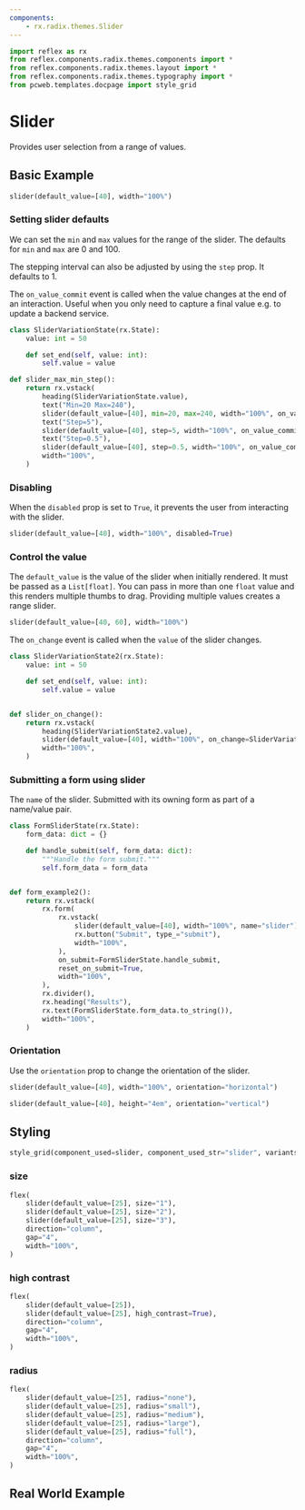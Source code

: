 ```yaml
---
components:
    - rx.radix.themes.Slider
---
```



```python exec
import reflex as rx
from reflex.components.radix.themes.components import *
from reflex.components.radix.themes.layout import *
from reflex.components.radix.themes.typography import *
from pcweb.templates.docpage import style_grid
```


# Slider

Provides user selection from a range of values.

## Basic Example

```python demo
slider(default_value=[40], width="100%")
```


### Setting slider defaults

We can set the `min` and `max` values for the range of the slider. The defaults for `min` and `max` are 0 and 100. 

The stepping interval can also be adjusted by using the `step` prop. It defaults to 1.

The `on_value_commit` event is called when the value changes at the end of an interaction. Useful when you only need to capture a final value e.g. to update a backend service.

```python demo exec
class SliderVariationState(rx.State):
    value: int = 50

    def set_end(self, value: int):
        self.value = value

def slider_max_min_step():
    return rx.vstack(
        heading(SliderVariationState.value),
        text("Min=20 Max=240"),
        slider(default_value=[40], min=20, max=240, width="100%", on_value_commit=SliderVariationState.set_end),
        text("Step=5"),
        slider(default_value=[40], step=5, width="100%", on_value_commit=SliderVariationState.set_end),
        text("Step=0.5"),
        slider(default_value=[40], step=0.5, width="100%", on_value_commit=SliderVariationState.set_end),
        width="100%",
    )
```


### Disabling

When the `disabled` prop is set to `True`, it prevents the user from interacting with the slider.

```python demo
slider(default_value=[40], width="100%", disabled=True)
```


### Control the value

The `default_value` is the value of the slider when initially rendered. It must be passed as a `List[float]`. You can pass in more than one `float` value and this renders multiple thumbs to drag. Providing multiple values creates a range slider.


```python demo
slider(default_value=[40, 60], width="100%")
```


The `on_change` event is called when the `value` of the slider changes. 


```python demo exec
class SliderVariationState2(rx.State):
    value: int = 50

    def set_end(self, value: int):
        self.value = value


def slider_on_change():
    return rx.vstack(
        heading(SliderVariationState2.value),
        slider(default_value=[40], width="100%", on_change=SliderVariationState2.set_end),
        width="100%",
    )
```




### Submitting a form using slider

The `name` of the slider. Submitted with its owning form as part of a name/value pair.


```python demo exec
class FormSliderState(rx.State):
    form_data: dict = {}

    def handle_submit(self, form_data: dict):
        """Handle the form submit."""
        self.form_data = form_data


def form_example2():
    return rx.vstack(
        rx.form(
            rx.vstack(
                slider(default_value=[40], width="100%", name="slider"),
                rx.button("Submit", type_="submit"),
                width="100%",
            ),
            on_submit=FormSliderState.handle_submit,
            reset_on_submit=True,
            width="100%",
        ),
        rx.divider(),
        rx.heading("Results"),
        rx.text(FormSliderState.form_data.to_string()),
        width="100%",
    )
```



### Orientation

Use the `orientation` prop to change the orientation of the slider.

```python demo
slider(default_value=[40], width="100%", orientation="horizontal")
```

```python demo
slider(default_value=[40], height="4em", orientation="vertical")
```






## Styling

```python eval
style_grid(component_used=slider, component_used_str="slider", variants=["classic", "surface", "soft"], disabled=True, default_value=[40], width="100%",)
```

### size

```python demo
flex(
    slider(default_value=[25], size="1"),
    slider(default_value=[25], size="2"),
    slider(default_value=[25], size="3"),
    direction="column",
    gap="4",
    width="100%",
)
```



### high contrast

```python demo
flex(
    slider(default_value=[25]),
    slider(default_value=[25], high_contrast=True),
    direction="column",
    gap="4",
    width="100%",
)
```


### radius

```python demo
flex(
    slider(default_value=[25], radius="none"),
    slider(default_value=[25], radius="small"),
    slider(default_value=[25], radius="medium"),
    slider(default_value=[25], radius="large"),
    slider(default_value=[25], radius="full"),
    direction="column",
    gap="4",
    width="100%",
)
```



## Real World Example

